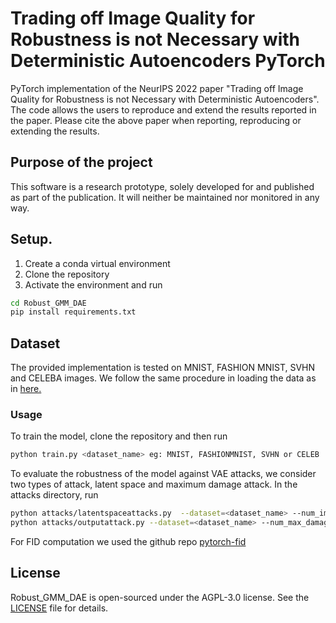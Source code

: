 # Trading off Image Quality for Robustness is not Necessary with Deterministic Autoencoders PyTorch 

PyTorch implementation of the NeurIPS 2022 paper "Trading off Image Quality for Robustness is not Necessary with Deterministic Autoencoders". The code allows the users to
reproduce and extend the results reported in the paper. Please cite the
above paper when reporting, reproducing or extending the results.

## Purpose of the project

This software is a research prototype, solely developed for and published as
part of the publication. It will neither be
maintained nor monitored in any way.

## Setup.

1. Create a conda virtual environment
2. Clone the repository
3. Activate the environment and run 
 ```bash
cd Robust_GMM_DAE
pip install requirements.txt
```
## Dataset

The provided implementation is tested on MNIST, FASHION MNIST, SVHN and CELEBA images. We follow the same procedure in loading the data as in [here.](https://github.com/boschresearch/GMM_DAE)
  
### Usage

To train the model, clone the repository and then run

```bash
python train.py <dataset_name> eg: MNIST, FASHIONMNIST, SVHN or CELEB
```

To evaluate the robustness of the model against VAE attacks, we consider two types of attack, latent space and maximum damage attack. In the attacks directory, run

```bash
python attacks/latentspaceattacks.py  --dataset=<dataset_name> --num_images=<number_of_images> --datadir=<path_to_the_dataset> --modelpath=<path_to_the_trainedmodel> --maximum_noise_norm=<1,3,5>
python attacks/outputattack.py --dataset=<dataset_name> --num_max_damage_images=<number_of_images> --datadir=<path_to_the_dataset> --modelpath=<path_to_the_trainedmodel> --maximum_noise_norm=<1,3,5>
```

For FID computation we used the github repo [pytorch-fid](https://github.com/mseitzer/pytorch-fid)
## License

Robust_GMM_DAE is open-sourced under the AGPL-3.0 license. See the
[LICENSE](LICENSE) file for details.

